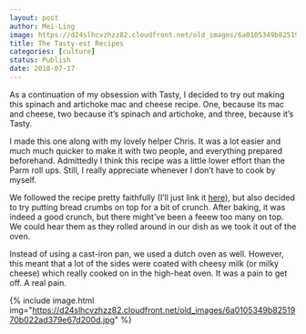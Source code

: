 ```yaml
---
layout: post
author: Mei-Ling
image: https://d24slhcvzhzz82.cloudfront.net/old_images/6a0105349b8251970b022ad399c430200b.jpg
title: The Tasty-est Recipes
categories: [culture]
status: Publish
date: 2018-07-17
---
```


As a continuation of my obsession with Tasty, I decided to try out making this spinach and artichoke mac and cheese recipe. One, because its mac and cheese, two because it’s spinach and artichoke, and three, because it’s Tasty.

I made this one along with my lovely helper Chris. It was a lot easier and much much quicker to make it with two people, and everything prepared beforehand. Admittedly I think this recipe was a little lower effort than the Parm roll ups. Still, I really appreciate whenever I don’t have to cook by myself.

We followed the recipe pretty faithfully (I’ll just link it <a href="https://tasty.co/recipe/spinach-artichoke-mac-cheese">here</a>), but also decided to try putting bread crumbs on top for a bit of crunch. After baking, it was indeed a good crunch, but there might’ve been a feeew too many on top. We could hear them as they rolled around in our dish as we took it out of the oven.

Instead of using a cast-iron pan, we used a dutch oven as well. However, this meant that a lot of the sides were coated with cheesy milk (or milky cheese) which really cooked on in the high-heat oven. It was a pain to get off. A real pain.


{% include image.html img="https://d24slhcvzhzz82.cloudfront.net/old_images/6a0105349b8251970b022ad379e67d200d.jpg" %}

